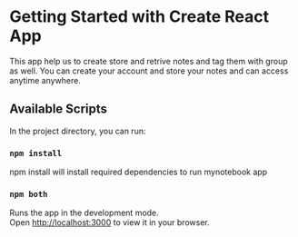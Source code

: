 
# Getting Started with Create React App

This app help us to create store and retrive notes and tag them with group as well. You can create your account and store 
your notes and can access anytime anywhere.

## Available Scripts

In the project directory, you can run:

### `npm install`
npm install will install required dependencies to run mynotebook app

### `npm both`
Runs the app in the development mode.\
Open [http://localhost:3000](http://localhost:3000) to view it in your browser.


